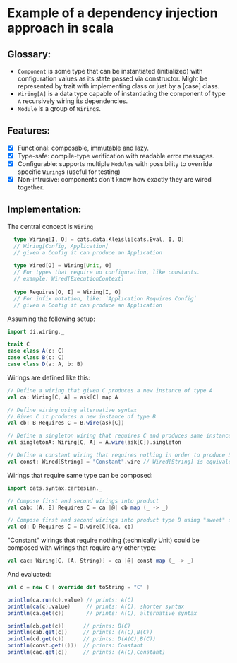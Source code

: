 # Example of a dependency injection approach in scala

## Glossary:
- `Component` is some type that can be instantiated (initialized) with configuration values as its state passed via constructor. Might be represented by trait with implementing class or just by a [case] class. 
- `Wiring[A]` is a data type capable of instantiating the component of type `A` recursively wiring its dependencies.
- `Module` is a group of `Wiring`s.

## Features:
- [x] Functional: composable, immutable and lazy.
- [x] Type-safe: compile-type verification with readable error messages.
- [x] Configurable: supports multiple `Module`s with possibility to override specific `Wiring`s (useful for testing)
- [x] Non-intrusive: components don't know how exactly they are wired together.

## Implementation:

The central concept is `Wiring`

```scala
  type Wiring[I, O] = cats.data.Kleisli[cats.Eval, I, O] 
  // Wiring[Config, Application]
  // given a Config it can produce an Application
  
  type Wired[O] = Wiring[Unit, O] 
  // For types that require no configuration, like constants.
  // example: Wired[ExecutionContext]  
  
  type Requires[O, I] = Wiring[I, O] 
  // For infix notation, like: `Application Requires Config`
  // given a Config it can produce an Application
```

Assuming the following setup:

```scala
import di.wiring._

trait C
case class A(c: C)
case class B(c: C)
case class D(a: A, b: B)
```

Wirings are defined like this:

```scala
// Define a wiring that given C produces a new instance of type A
val ca: Wiring[C, A] = ask[C] map A

// Define wiring using alternative syntax
// Given C it produces a new instance of type B
val cb: B Requires C = B.wire(ask[C])

// Define a singleton wiring that requires C and produces same instance of A each time its evaluated
val singletonA: Wiring[C, A] = A.wire(ask[C]).singleton

// Define a constant wiring that requires nothing in order to produce String
val const: Wired[String] = "Constant".wire // Wired[String] is equivalent to Wiring[Unit, String]
```

Wirings that require same type can be composed:

```scala
import cats.syntax.cartesian._

// Compose first and second wirings into product
val cab: (A, B) Requires C = ca |@| cb map (_ -> _)

// Compose first and second wirings into product type D using "sweet" syntax
val cd: D Requires C = D.wire[C](ca, cb) 
```

"Constant" wirings that require nothing (technically Unit) 
could be composed with wirings that require any other type:

```scala
val cac: Wiring[C, (A, String)] = ca |@| const map (_ -> _)
```

And evaluated:

```scala
val c = new C { override def toString = "C" }

println(ca.run(c).value) // prints: A(C)
println(ca(c).value)     // prints: A(C), shorter syntax
println(ca.get(c))       // prints: A(C), alternative syntax

println(cb.get(c))      // prints: B(C)
println(cab.get(c))     // prints: (A(C),B(C))
println(cd.get(c))      // prints: D(A(C),B(C))
println(const.get(()))  // prints: Constant 
println(cac.get(c))     // prints: (A(C),Constant) 
```
